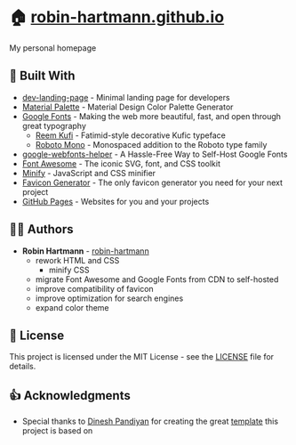 # 🏠 [robin-hartmann.github.io](https://robin-hartmann.github.io)

My personal homepage

## 🧰 Built With

- [dev-landing-page](https://github.com/flexdinesh/dev-landing-page) - Minimal landing page for developers
- [Material Palette](https://www.materialpalette.com/) - Material Design Color Palette Generator
- [Google Fonts](https://fonts.google.com/) - Making the web more beautiful, fast, and open through great typography
  - [Reem Kufi](https://fonts.google.com/specimen/Reem+Kufi) - Fatimid-style decorative Kufic typeface
  - [Roboto Mono](https://fonts.google.com/specimen/Roboto+Mono) - Monospaced addition to the Roboto type family
- [google-webfonts-helper](https://google-webfonts-helper.herokuapp.com/) - A Hassle-Free Way to Self-Host Google Fonts
- [Font Awesome](https://fontawesome.com/) - The iconic SVG, font, and CSS toolkit
- [Minify](https://www.minifier.org/) - JavaScript and CSS minifier
- [Favicon Generator](https://favicon.io/favicon-generator/) - The only favicon generator you need for your next project
- [GitHub Pages](https://pages.github.com/) - Websites for you and your projects

## 👨‍💻 Authors

- **Robin Hartmann** - [robin-hartmann](https://github.com/robin-hartmann)
  - rework HTML and CSS
    - minify CSS
  - migrate Font Awesome and Google Fonts from CDN to self-hosted
  - improve compatibility of favicon
  - improve optimization for search engines
  - expand color theme

## 📃 License

This project is licensed under the MIT License - see the [LICENSE](LICENSE) file for details.

## 👍 Acknowledgments

- Special thanks to [Dinesh Pandiyan](https://github.com/flexdinesh) for creating the great [template](https://github.com/flexdinesh/dev-landing-page) this project is based on

